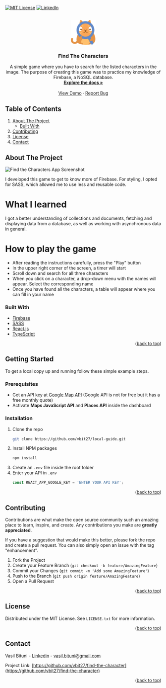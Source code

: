 <div id="top"></div>

[![MIT License][license-shield]][license-url]
[![LinkedIn][linkedin-shield]][linkedin-url]

<!-- PROJECT LOGO -->
<br />
<div align="center">
    <img src="src/assets/logo.png" alt="orange cat" width="80" height="80">

  <h3 align="center">Find The Characters</h3>

  <p align="center">
  A simple game where you have to search for the listed characters in the image. The purpose of creating this game was to practice my knowledge of Firebase, a NoSQL database.   
  <br />
    <a href="https://github.com/vbit27/find-the-character"><strong>Explore the docs »</strong></a>
    <br />
    <br />
    <a href="https://github.com/vbit27/find-the-character" target="_blank">View Demo</a>
    ·
    <a href="https://github.com/vbit27/find-the-character/issues">Report Bug</a>
    
  </p>
</div>

<!-- TABLE OF CONTENTS -->

## Table of Contents

  <ol>
    <li>
      <a href="#about-the-project">About The Project</a>
      <ul>
        <li><a href="#built-with">Built With</a></li>
      </ul>
    </li>
    <li><a href="#contributing">Contributing</a></li>
    <li><a href="#license">License</a></li>
    <li><a href="#contact">Contact</a></li>
  </ol>

<!-- ABOUT THE PROJECT -->

## About The Project

![Find the Characters App Screenshot](https://user-images.githubusercontent.com/75995237/152778563-d4e8ccdb-3da2-4346-a9b7-3f5fd0f820a2.png)

I developed this game to get to know more of Firebase. For styling, I opted for SASS, which allowed me to use less and reusable code.

# What I learned

I got a better understanding of collections and documents, fetching and displaying data from a database, as well as working with asynchronous data in general.

# How to play the game

- After reading the instructions carefully, press the "Play" button
- In the upper right corner of the screen, a timer will start
- Scroll down and search for all three characters
- When you click on a character, a drop-down menu with the names will appear. Select the corresponding name
- Once you have found all the characters, a table will appear where you can fill in your name

### Built With

- [Firebase](https://firebase.google.com/)
- [SASS](https://sass-lang.com/)
- [React.js](https://reactjs.org/)
- [TypeScript](https://www.typescriptlang.org/)

<p align="right">(<a href="#top">back to top</a>)</p>

<!-- GETTING STARTED -->

## Getting Started

To get a local copy up and running follow these simple example steps.

### Prerequisites

- Get an API key at [Google Map API](https://developers.google.com/maps)
  (Google API is not for free but it has a free monthly quote)
- Activate **Maps JavaScript API** and **Places API** inside the dashboard

### Installation

1. Clone the repo
   ```sh
   git clone https://github.com/vbit27/local-guide.git
   ```
2. Install NPM packages
   ```sh
   npm install
   ```
3. Create an `.env` file inside the root folder
4. Enter your API in `.env`
   ```js
   const REACT_APP_GOOGLE_KEY = 'ENTER YOUR API KEY';
   ```

<p align="right">(<a href="#top">back to top</a>)</p>

<!-- CONTRIBUTING -->

## Contributing

Contributions are what make the open source community such an amazing place to learn, inspire, and create. Any contributions you make are **greatly appreciated**.

If you have a suggestion that would make this better, please fork the repo and create a pull request. You can also simply open an issue with the tag "enhancement".

1. Fork the Project
2. Create your Feature Branch (`git checkout -b feature/AmazingFeature`)
3. Commit your Changes (`git commit -m 'Add some AmazingFeature'`)
4. Push to the Branch (`git push origin feature/AmazingFeature`)
5. Open a Pull Request

<p align="right">(<a href="#top">back to top</a>)</p>

<!-- LICENSE -->

## License

Distributed under the MIT License. See `LICENSE.txt` for more information.

<p align="right">(<a href="#top">back to top</a>)</p>

<!-- CONTACT -->

## Contact

Vasil Bituni - [Linkedin](www.linkedin.com/in/vasilis-bitounis) - vasil.bituni@gmail.com

Project Link: [https://github.com/vbit27/find-the-character](https://github.com/vbit27/find-the-character)

<p align="right">(<a href="#top">back to top</a>)</p>

<!-- MARKDOWN LINKS & IMAGES -->
<!-- https://www.markdownguide.org/basic-syntax/#reference-style-links -->

[license-shield]: https://img.shields.io/github/license/othneildrew/Best-README-Template.svg?style=for-the-badge
[license-url]: https://github.com/vbit27/recipe-app/blob/main/LICENSE.txt
[linkedin-shield]: https://img.shields.io/badge/-LinkedIn-black.svg?style=for-the-badge&logo=linkedin&colorB=555
[linkedin-url]: https://linkedin.com/in/vasilis-bitounis
